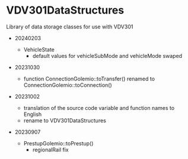 # VDV301DataStructures
Library of data storage classes for use with VDV301
- 20240203
    - VehicleState
        - default values for vehicleSubMode and vehicleMode swaped
- 20231030
    - function ConnectionGolemio::toTransfer() renamed to ConnectionGolemio::toConnection()
- 20231002
    - translation of the source code variable and function names to English
    - rename to VDV301DataStructures

- 20230907
    - PrestupGolemio::toPrestup()
        - regionalRail fix
